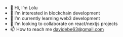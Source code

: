 - 👋 Hi, I’m Lolu
- 👀 I’m interested in blockchain development
- 🌱 I’m currently learning web3 development
- 💞️ I’m looking to collaborate on react/nextjs projects 
- 📫 How to reach me davidebe63@gmail.com

<!---
thisdotLolu/thisdotLolu is a ✨ special ✨ repository because its `README.md` (this file) appears on your GitHub profile.
You can click the Preview link to take a look at your changes.
--->
